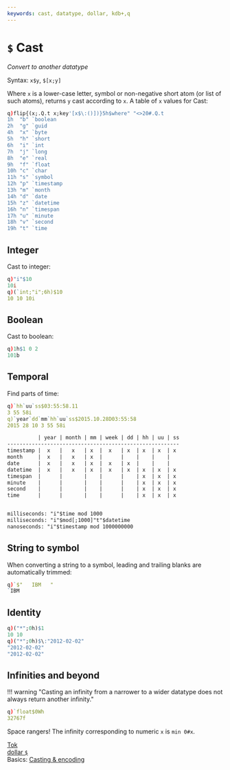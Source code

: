 ```yaml
---
keywords: cast, datatype, dollar, kdb+,q
---
```


# `$` Cast



_Convert to another datatype_

Syntax: `x$y`, `$[x;y]`

Where `x` is a lower-case letter, symbol or non-negative short atom (or list of such atoms), returns `y` cast according to `x`. A table of `x` values for Cast:

```q
q)flip{(x;.Q.t x;key'[x$\:()])}5h$where" "<>20#.Q.t
1h  "b" `boolean
2h  "g" `guid
4h  "x" `byte
5h  "h" `short
6h  "i" `int
7h  "j" `long
8h  "e" `real
9h  "f" `float
10h "c" `char
11h "s" `symbol
12h "p" `timestamp
13h "m" `month
14h "d" `date
15h "z" `datetime
16h "n" `timespan
17h "u" `minute
18h "v" `second
19h "t" `time
```


## Integer

Cast to integer:

```q
q)"i"$10
10i
q)(`int;"i";6h)$10
10 10 10i
```


## Boolean

Cast to boolean:

```q
q)1h$1 0 2
101b
```


## Temporal

Find parts of time:

```q
q)`hh`uu`ss$03:55:58.11
3 55 58i
q)`year`dd`mm`hh`uu`ss$2015.10.28D03:55:58
2015 28 10 3 55 58i
```

```txt
          | year | month | mm | week | dd | hh | uu | ss
--------------------------------------------------------
timestamp |  x   |   x   | x  |  x   | x  | x  | x  | x
month     |  x   |   x   | x  |      |    |    |    |
date      |  x   |   x   | x  |  x   | x  |    |    |
datetime  |  x   |   x   | x  |  x   | x  | x  | x  | x
timespan  |      |       |    |      |    | x  | x  | x
minute    |      |       |    |      |    | x  | x  | x
second    |      |       |    |      |    | x  | x  | x
time      |      |       |    |      |    | x  | x  | x


milliseconds: "i"$time mod 1000
milliseconds: "i"$mod[;1000]"t"$datetime
nanoseconds: "i"$timestamp mod 1000000000
```


## String to symbol

When converting a string to a symbol, leading and trailing blanks are automatically trimmed:

```q
q)`$"   IBM   "
`IBM
```


## Identity

```q
q)("*";0h)$1
10 10
q)("*";0h)$\:"2012-02-02"
"2012-02-02"
"2012-02-02"
```


## Infinities and beyond

!!! warning "Casting an infinity from a narrower to a wider datatype does not always return another infinity."

```q
q)`float$0Wh
32767f
```

Space rangers! The infinity corresponding to numeric `x` is `min 0#x`.

<i class="far fa-hand-point-right"></i> 
[Tok](tok.md)  
[dollar `$`](overloads.md#dollar)  
Basics: [Casting & encoding](../basics/casting.md)